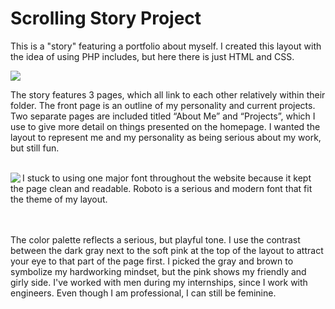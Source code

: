 # Scrolling Story Project

This is a "story" featuring a portfolio about myself. I created this layout with the idea of using PHP includes, but here there is just HTML and CSS. 

<img src="https://imgur.com/a/kkOUZ10" align="center">

The story features 3 pages, which all link to each other relatively within their folder. The front page is an outline of my personality and current projects. Two separate pages are included titled “About Me” and “Projects”, which I use to give more detail on things presented on the homepage. I wanted the layout to represent me and my personality as being serious about my work, but still fun. <br /><br />

<img src="https://i.imgur.com/wHEbF4K.png" align="left">
I stuck to using one major font throughout the website because it kept the page clean and readable. Roboto is a serious and modern font that fit the theme of my layout. <br /><br /><br />

The color palette reflects a serious, but playful tone. I use the contrast between the dark gray next to the soft pink at the top of the layout to attract your eye to that part of the page first. I picked the gray and brown to symbolize my hardworking mindset, but the pink shows my friendly and girly side. I've worked with men during my internships, since I work with engineers. Even though I am professional, I can still be feminine. <br /><br />
